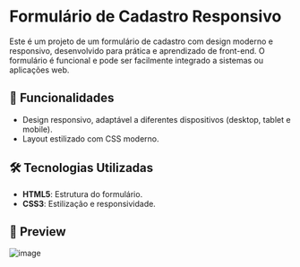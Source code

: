 # Formulário de Cadastro Responsivo

Este é um projeto de um formulário de cadastro com design moderno e responsivo, desenvolvido para prática e aprendizado de front-end. O formulário é funcional e pode ser facilmente integrado a sistemas ou aplicações web.

## 🚀 Funcionalidades

- Design responsivo, adaptável a diferentes dispositivos (desktop, tablet e mobile).    
- Layout estilizado com CSS moderno.  

## 🛠️ Tecnologias Utilizadas

- **HTML5**: Estrutura do formulário.  
- **CSS3**: Estilização e responsividade.

## 📸 Preview

![image](https://github.com/user-attachments/assets/2b58f111-2e4a-460d-8c10-9b55eb874eeb)


